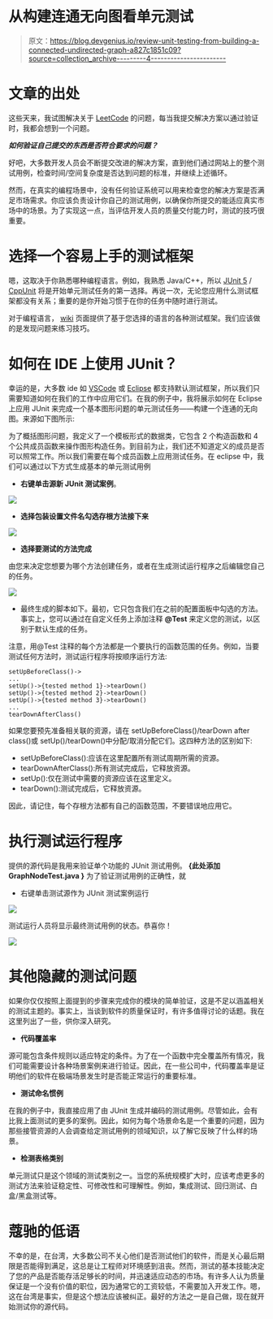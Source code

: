 # 从构建连通无向图看单元测试

> 原文：<https://blog.devgenius.io/review-unit-testing-from-building-a-connected-undirected-graph-a827c1851c09?source=collection_archive---------4----------------------->

# 文章的出处

这些天来，我试图解决关于 [LeetCode](https://leetcode.com/) 的问题，每当我提交解决方案以通过验证时，我都会想到一个问题。

***如何验证自己提交的东西是否符合要求的问题？***

好吧，大多数开发人员会不断提交改进的解决方案，直到他们通过网站上的整个测试用例，检查时间/空间复杂度是否达到问题的标准，并继续上述循环。

然而，在真实的编程场景中，没有任何验证系统可以用来检查您的解决方案是否满足市场需求。你应该负责设计你自己的测试用例，以确保你所提交的能适应真实市场中的场景。为了实现这一点，当评估开发人员的质量交付能力时，测试的技巧很重要。

# **选择一个容易上手的测试框架**

嗯，这取决于你熟悉哪种编程语言。例如，我熟悉 Java/C++，所以 [JUnit 5](https://junit.org/junit5/) / [CppUnit](https://sourceforge.net/projects/cppunit/) 将是开始单元测试任务的第一选择。再说一次，无论您应用什么测试框架都没有关系；重要的是你开始习惯于在你的任务中随时进行测试。

对于编程语言， [wiki](https://en.wikipedia.org/wiki/List_of_unit_testing_frameworks) 页面提供了基于您选择的语言的各种测试框架。我们应该做的是发现问题来练习技巧。

# 如何在 IDE 上使用 JUnit？

幸运的是，大多数 ide 如 [VSCode](https://code.visualstudio.com/docs/java/java-testing) 或 [Eclipse](https://www.eclipse.org/community/eclipse_newsletter/2017/october/article5.php) 都支持默认测试框架，所以我们只需要知道如何在我们的工作中应用它们。在我的例子中，我将展示如何在 Eclipse 上应用 JUnit 来完成一个基本图形问题的单元测试任务——构建一个连通的无向图。来源如下图所示:

为了概括图形问题，我定义了一个模板形式的数据类，它包含 2 个构造函数和 4 个公共成员函数来操作图形构造任务。到目前为止，我们还不知道定义的成员是否可以照常工作。所以我们需要在每个成员函数上应用测试任务。在 eclipse 中，我们可以通过以下方式生成基本的单元测试用例

*   **右键单击源新 JUnit 测试案例**。

![](img/f6314aa68ea328b2e567c09f79119095.png)

*   **选择包装设置文件名勾选存根方法接下来**

![](img/d9770c9cef19ed63fd564205b8b73ccd.png)

*   **选择要测试的方法完成**

由您来决定您想要为哪个方法创建任务，或者在生成测试运行程序之后编辑您自己的任务。

![](img/49d9e231a6370970f9626a4f3e50b868.png)

*   最终生成的脚本如下。最初，它只包含我们在之前的配置面板中勾选的方法。事实上，您可以通过在自定义任务上添加注释 **@Test** 来定义您的测试，以区别于默认生成的任务。

注意，用@Test 注释的每个方法都是一个要执行的函数范围的任务。例如，当要测试任何方法时，测试运行程序将按顺序运行方法:

```
setUpBeforeClass()->
...
setUp()->{tested method 1}->tearDown()
setUp()->{tested method 2}->tearDown()
setUp()->{tested method 3}->tearDown()
...
tearDownAfterClass()
```

如果您要预先准备相关联的资源，请在 setUpBeforeClass()/tearDown after class()或 setUp()/tearDown()中分配/取消分配它们。这四种方法的区别如下:

*   setUpBeforeClass():应该在这里配置所有测试周期所需的资源。
*   tearDownAfterClass():所有测试完成后，它释放资源。
*   setUp():仅在测试中需要的资源应该在这里定义。
*   tearDown():测试完成后，它释放资源。

因此，请记住，每个存根方法都有自己的函数范围，不要错误地应用它。

# 执行测试运行程序

提供的源代码是我用来验证单个功能的 JUnit 测试用例。
**{此处添加 GraphNodeTest.java }** 为了验证测试用例的正确性，就

*   右键单击测试源作为 JUnit 测试案例运行

![](img/1c9aaf34c1a918515409852f5868a54b.png)

测试运行人员将显示最终测试用例的状态。恭喜你！

![](img/4d194e1a20edcea0df8e2658e92c2f54.png)

# 其他隐藏的测试问题

如果你仅仅按照上面提到的步骤来完成你的模块的简单验证，这是不足以涵盖相关的测试主题的。事实上，当谈到软件的质量保证时，有许多值得讨论的话题。我在这里列出了一些，供你深入研究。

*   **代码覆盖率**

源可能包含条件规则以适应特定的条件。为了在一个函数中完全覆盖所有情况，我们可能需要设计各种场景案例来进行验证。因此，在一些公司中，代码覆盖率是证明他们的软件在极端场景发生时是否能正常运行的重要标准。

*   **测试命名惯例**

在我的例子中，我直接应用了由 JUnit 生成并编码的测试用例。尽管如此，会有比我上面测试的更多的案例。因此，如何为每个场景命名是一个重要的问题，因为那些接管资源的人会调查给定测试用例的领域知识，以了解它反映了什么样的场景。

*   **检测表格类别**

单元测试只是这个领域的测试类别之一。当您的系统规模扩大时，应该考虑更多的测试方法来验证稳定性、可修改性和可理解性。例如，集成测试、回归测试、白盒/黑盒测试等。

# 蔻驰的低语

不幸的是，在台湾，大多数公司不关心他们是否测试他们的软件，而是关心最后期限是否能得到满足，这总是让工程师对环境感到沮丧。然而，测试的基本技能决定了您的产品是否能存活足够长的时间，并迅速适应动态的市场。有许多人认为质量保证是一个没有价值的职位，因为通常它的工资较低，不需要加入开发工作。嗯，这在台湾是事实，但是这个想法应该被纠正。最好的方法之一是自己做，现在就开始测试你的源代码。